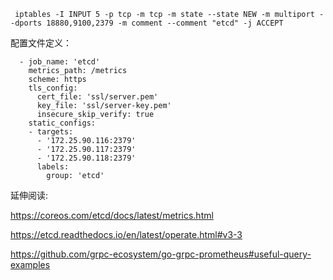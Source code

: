 
```
 iptables -I INPUT 5 -p tcp -m tcp -m state --state NEW -m multiport --dports 18880,9100,2379 -m comment --comment "etcd" -j ACCEPT
 ```
配置文件定义：

```
  - job_name: 'etcd'
    metrics_path: /metrics
    scheme: https
    tls_config:
      cert_file: 'ssl/server.pem'
      key_file: 'ssl/server-key.pem'
      insecure_skip_verify: true
    static_configs:
    - targets: 
      - '172.25.90.116:2379'
      - '172.25.90.117:2379'
      - '172.25.90.118:2379'
      labels:
        group: 'etcd' 
```        
延伸阅读:

https://coreos.com/etcd/docs/latest/metrics.html

https://etcd.readthedocs.io/en/latest/operate.html#v3-3

https://github.com/grpc-ecosystem/go-grpc-prometheus#useful-query-examples
